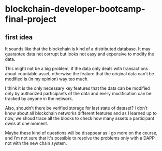# blockchain-developer-bootcamp-final-project

## first idea

It sounds like that the blockchain is kind of a distributed database. It may guarantee data not corrupt but looks not easy and expensive to modify the data.

This might not be a big problem, if the data only deals with transactions about countable asset, otherwise the feature that the original data can't be modified is (in my opinion) way too much.

I think it is the only necessary key features that the data can be modified only by authorized participants of the data and every modification can be tracked by anyone in the network.

Also, shoudn't there be verified storage for last state of dataset? I don't know about all blockchain networks different features and as I learned up to now, we shoud trace all the blocks to check how many assets a participant owns at one moment.

Maybe these kind of questions will be disappear as I go more on the course, and I'm not sure that it's possible to resolve the problems only with a DAPP not with the new chain system.

